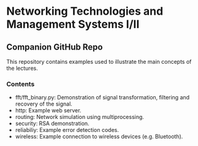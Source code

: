 # Networking Technologies and Management Systems I/II
## Companion GitHub Repo

This repository contains examples used to illustrate the main concepts of the lectures.

### Contents

- fft/fft_binary.py: Demonstration of signal transformation, filtering and recovery of the signal.
- http: Example web server.
- routing: Network simulation using multiprocessing.
- security: RSA demonstration.
- reliabiliy: Example error detection codes. 
- wireless: Example connection to wireless devices (e.g. Bluetooth).
